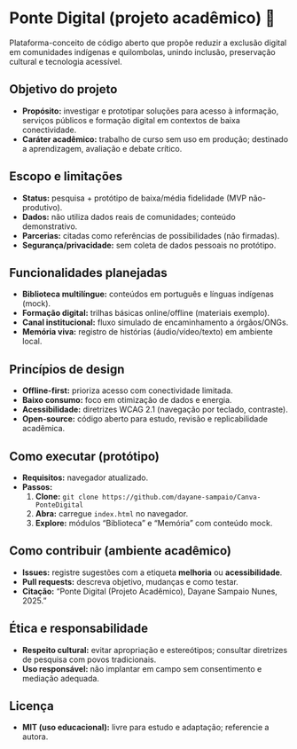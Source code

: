 # Ponte Digital (projeto acadêmico) 🌉

Plataforma-conceito de código aberto que propõe reduzir a exclusão digital em comunidades indígenas e quilombolas, unindo inclusão, preservação cultural e tecnologia acessível.

## Objetivo do projeto
- **Propósito:** investigar e prototipar soluções para acesso à informação, serviços públicos e formação digital em contextos de baixa conectividade.
- **Caráter acadêmico:** trabalho de curso sem uso em produção; destinado a aprendizagem, avaliação e debate crítico.

## Escopo e limitações
- **Status:** pesquisa + protótipo de baixa/média fidelidade (MVP não-produtivo).
- **Dados:** não utiliza dados reais de comunidades; conteúdo demonstrativo.
- **Parcerias:** citadas como referências de possibilidades (não firmadas).
- **Segurança/privacidade:** sem coleta de dados pessoais no protótipo.

## Funcionalidades planejadas
- **Biblioteca multilíngue:** conteúdos em português e línguas indígenas (mock).
- **Formação digital:** trilhas básicas online/offline (materiais exemplo).
- **Canal institucional:** fluxo simulado de encaminhamento a órgãos/ONGs.
- **Memória viva:** registro de histórias (áudio/vídeo/texto) em ambiente local.

## Princípios de design
- **Offline-first:** prioriza acesso com conectividade limitada.
- **Baixo consumo:** foco em otimização de dados e energia.
- **Acessibilidade:** diretrizes WCAG 2.1 (navegação por teclado, contraste).
- **Open-source:** código aberto para estudo, revisão e replicabilidade acadêmica.

## Como executar (protótipo)
- **Requisitos:** navegador atualizado.
- **Passos:**  
  1. **Clone:** `git clone https://github.com/dayane-sampaio/Canva-PonteDigital`  
  2. **Abra:** carregue `index.html` no navegador.  
  3. **Explore:** módulos “Biblioteca” e “Memória” com conteúdo mock.

## Como contribuir (ambiente acadêmico)
- **Issues:** registre sugestões com a etiqueta **melhoria** ou **acessibilidade**.
- **Pull requests:** descreva objetivo, mudanças e como testar.
- **Citação:** “Ponte Digital (Projeto Acadêmico), Dayane Sampaio Nunes, 2025.”

## Ética e responsabilidade
- **Respeito cultural:** evitar apropriação e estereótipos; consultar diretrizes de pesquisa com povos tradicionais.
- **Uso responsável:** não implantar em campo sem consentimento e mediação adequada.

## Licença
- **MIT (uso educacional):** livre para estudo e adaptação; referencie a autora.

